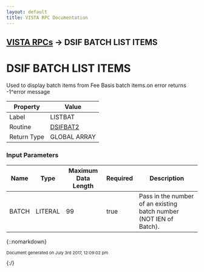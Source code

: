 ```yaml
---
layout: default
title: VISTA RPC Documentation
---
```


## [VISTA RPCs](TableOfContents) &#8594; DSIF BATCH LIST ITEMS
# DSIF BATCH LIST ITEMS

Used to display batch items from Fee Basis batch items.on error returns -1^error message

Property | Value
--- | ---
Label | LISTBAT
Routine | [DSIFBAT2](http://code.osehra.org/dox/Routine_DSIFBAT2_source.html)
Return Type | GLOBAL ARRAY


### Input Parameters

Name | Type | Maximum Data Length | Required | Description
--- | --- | --- | --- | ---
BATCH | LITERAL | 99 | true | Pass in the number of an existing batch number (NOT IEN of Batch).



{::nomarkdown} <br/><p style="font-size: 11px">Document generated on July 3rd 2017, 12:09:02 pm</p>{:/}